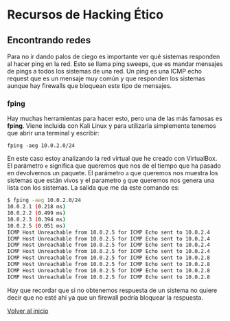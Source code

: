 # Recursos de Hacking Ético

## Encontrando redes

Para no ir dando palos de ciego es importante ver qué sistemas responden al hacer ping en la red. Esto se llama ping sweeps, que es mandar mensajes de pings a todos los sistemas de una red. Un ping es una ICMP echo request que es un mensaje muy común y que responden los sistemas aunque hay firewalls que bloquean este tipo de mensajes.

### fping

Hay muchas herramientas para hacer esto, pero una de las más famosas es **fping**. Viene incluida con Kali Linux y para utilizarla simplemente tenemos que abrir una terminal y escribir:

```
fping -aeg 10.0.2.0/24
```

En este caso estoy analizando la red virtual que he creado con VirtualBox. El parámetro `e` significa que queremos que nos de el tiempo que ha pasado en devolvernos un paquete. El parámetro `a` que queremos nos muestra los sistemas que están vivos y el parametro `g` que queremos nos genera una lista con los sistemas.
La salida que me da este comando es:

```sh
$ fping -aeg 10.0.2.0/24
10.0.2.1 (0.218 ms)
10.0.2.2 (0.499 ms)
10.0.2.3 (0.394 ms)
10.0.2.5 (0.051 ms)
ICMP Host Unreachable from 10.0.2.5 for ICMP Echo sent to 10.0.2.4
ICMP Host Unreachable from 10.0.2.5 for ICMP Echo sent to 10.0.2.4
ICMP Host Unreachable from 10.0.2.5 for ICMP Echo sent to 10.0.2.4
ICMP Host Unreachable from 10.0.2.5 for ICMP Echo sent to 10.0.2.4
ICMP Host Unreachable from 10.0.2.5 for ICMP Echo sent to 10.0.2.8
ICMP Host Unreachable from 10.0.2.5 for ICMP Echo sent to 10.0.2.8
ICMP Host Unreachable from 10.0.2.5 for ICMP Echo sent to 10.0.2.8
ICMP Host Unreachable from 10.0.2.5 for ICMP Echo sent to 10.0.2.8
```

Hay que recordar que si no obtenemos respuesta de un sistema no quiere decir que no esté ahí ya que un firewall podría bloquear la respuesta.

[Volver al inicio](./../../README.md)
